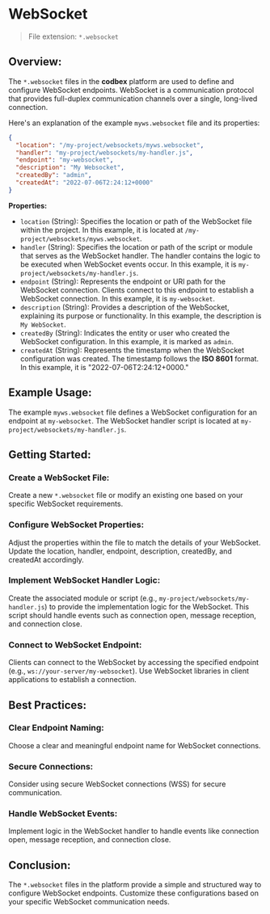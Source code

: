 # WebSocket

> File extension: `*.websocket`

## Overview:

The `*.websocket` files in the __codbex__ platform are used to define and configure WebSocket endpoints. WebSocket is a communication protocol that provides full-duplex communication channels over a single, long-lived connection.

Here's an explanation of the example `myws.websocket` file and its properties:

```json
{
  "location": "/my-project/websockets/myws.websocket",
  "handler": "my-project/websockets/my-handler.js",
  "endpoint": "my-websocket",
  "description": "My Websocket",
  "createdBy": "admin",
  "createdAt": "2022-07-06T2:24:12+0000"
}
```

**Properties:**

* `location` (String): Specifies the location or path of the WebSocket file within the project. In this example, it is located at `/my-project/websockets/myws.websocket`.
* `handler` (String): Specifies the location or path of the script or module that serves as the WebSocket handler. The handler contains the logic to be executed when WebSocket events occur. In this example, it is `my-project/websockets/my-handler.js`.
* `endpoint` (String): Represents the endpoint or URI path for the WebSocket connection. Clients connect to this endpoint to establish a WebSocket connection. In this example, it is `my-websocket`.
* `description` (String): Provides a description of the WebSocket, explaining its purpose or functionality. In this example, the description is `My WebSocket`.
* `createdBy` (String): Indicates the entity or user who created the WebSocket configuration. In this example, it is marked as `admin`.
* `createdAt` (String): Represents the timestamp when the WebSocket configuration was created. The timestamp follows the **ISO 8601** format. In this example, it is "2022-07-06T2:24:12+0000."

## Example Usage:

The example `myws.websocket` file defines a WebSocket configuration for an endpoint at `my-websocket`. The WebSocket handler script is located at `my-project/websockets/my-handler.js`.

## Getting Started:

### Create a WebSocket File:

Create a new `*.websocket` file or modify an existing one based on your specific WebSocket requirements.

### Configure WebSocket Properties:

Adjust the properties within the file to match the details of your WebSocket. Update the location, handler, endpoint, description, createdBy, and createdAt accordingly.

### Implement WebSocket Handler Logic:

Create the associated module or script (e.g., `my-project/websockets/my-handler.js`) to provide the implementation logic for the WebSocket. This script should handle events such as connection open, message reception, and connection close.

### Connect to WebSocket Endpoint:

Clients can connect to the WebSocket by accessing the specified endpoint (e.g., `ws://your-server/my-websocket`). Use WebSocket libraries in client applications to establish a connection.

## Best Practices:

### Clear Endpoint Naming:

Choose a clear and meaningful endpoint name for WebSocket connections.

### Secure Connections:

Consider using secure WebSocket connections (WSS) for secure communication.

### Handle WebSocket Events:

Implement logic in the WebSocket handler to handle events like connection open, message reception, and connection close.

## Conclusion:

The `*.websocket` files in the platform provide a simple and structured way to configure WebSocket endpoints. Customize these configurations based on your specific WebSocket communication needs.